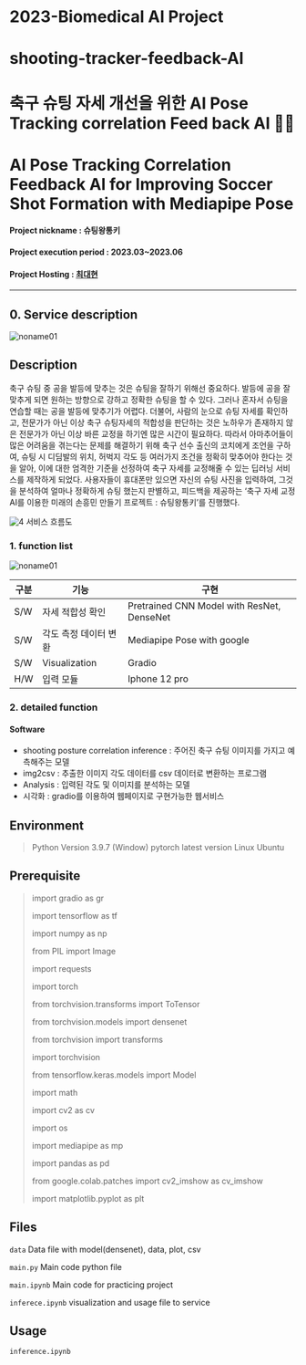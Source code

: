 # 2023-Biomedical AI Project
# shooting-tracker-feedback-AI
# 축구 슈팅 자세 개선을 위한 AI Pose Tracking correlation Feed back AI 👵👴
# AI Pose Tracking Correlation Feedback AI for Improving Soccer Shot Formation with Mediapipe Pose
#### Project nickname : 슈팅왕통키
#### Project execution period : 2023.03~2023.06
#### Project Hosting : [최대현](https://valiant-barnacle-6bf.notion.site/Feedback-AI-78d9ec8ddb0846cb800280940824d7ad?pvs=4)
-----------------------

## 0. Service description
![noname01](https://github.com/dablro12/shooting-tracker-feedback-AI/assets/54443308/911272d2-a3df-45b2-9e5f-4754ad4b2d3f)
## Description
축구 슈팅 중 공을 발등에 맞추는 것은 슈팅을 잘하기 위해선 중요하다. 발등에 공을 잘 맞추게 되면 원하는 방향으로 강하고 정확한 슈팅을 할 수 있다. 그러나 혼자서 슈팅을 연습할 때는 공을 발등에 맞추기가 어렵다. 더불어, 사람의 눈으로 슈팅 자세를 확인하고, 전문가가 아닌 이상 축구 슈팅자세의 적합성을 판단하는 것은 노하우가 존재하지 않은 전문가가 아닌 이상 바른 교정을 하기엔 많은 시간이 필요하다. 따라서 아마추어들이 많은 어려움을 겪는다는 문제를 해결하기 위해 축구 선수 출신의 코치에게 조언을 구하여, 슈팅 시 디딤발의 위치, 허벅지 각도 등 여러가지 조건을 정확히 맞추어야 한다는 것을 알아, 이에 대한 엄격한 기준을 선정하여 축구 자세를 교정해줄 수 있는 딥러닝 서비스를 제작하게 되었다. 사용자들이 휴대폰만 있으면 자신의 슈팅 사진을 입력하여, 그것을 분석하여 얼마나 정확하게 슈팅 했는지 판별하고, 피드백을 제공하는 ‘축구 자세 교정 AI를 이용한 미래의 손흥민 만들기 프로젝트 : 슈팅왕통키’를 진행했다.



![4](https://github.com/dablro12/shooting-tracker-feedback-AI/assets/54443308/0fe3cc7f-a3a3-4d27-85c8-76476d6d372f)
서비스 흐름도

### 1. function list
![noname01](https://github.com/dablro12/shooting-tracker-feedback-AI/assets/54443308/d37191e5-da7c-41aa-80ba-39762b6ca3d3)

|구분|기능|구현|
|------|---|---|
|S/W|자세 적합성 확인|Pretrained CNN Model with ResNet, DenseNet|
|S/W|각도 측정 데이터 변환|Mediapipe Pose with google|
|S/W|Visualization|Gradio|
|H/W|입력 모듈|Iphone 12 pro|

### 2. detailed function
#### Software
- shooting posture correlation inference : 주어진 축구 슈팅 이미지를 가지고 예측해주는 모델
- img2csv : 추출한 이미지 각도 데이터를 csv 데이터로 변환하는 프로그램
- Analysis : 입력된 각도 및 이미지를 분석하는 모델
- 시각화 : gradio를 이용하여 웹페이지로 구현가능한 웹서비스


## Environment

> Python Version 3.9.7 (Window)
> pytorch latest version
> Linux Ubuntu


## Prerequisite
> import gradio as gr
>
> import tensorflow as tf
>
> import numpy as np
>
> from PIL import Image
>
> import requests
>
> import torch
>
> from torchvision.transforms import ToTensor
>
> from torchvision.models import densenet
>
> from torchvision import transforms
>
> import torchvision
>
> from tensorflow.keras.models import Model
>
> import math
>
> import cv2 as cv
>
> import os
>
> import mediapipe as mp
>
> import pandas as pd
>
> from google.colab.patches import cv2_imshow as cv_imshow
>
> import matplotlib.pyplot as plt
>

## Files
`data` Data file with model(densenet), data, plot, csv 

`main.py` Main code python file

`main.ipynb` Main code for practicing project

`inferece.ipynb` visualization and usage file to service


## Usage 
`inference.ipynb`
